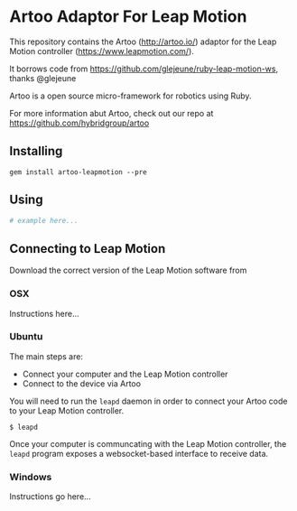 # Artoo Adaptor For Leap Motion

This repository contains the Artoo (http://artoo.io/) adaptor for the Leap Motion controller (https://www.leapmotion.com/). 

It borrows code from https://github.com/glejeune/ruby-leap-motion-ws, thanks @glejeune

Artoo is a open source micro-framework for robotics using Ruby.

For more information abut Artoo, check out our repo at https://github.com/hybridgroup/artoo

## Installing

```
gem install artoo-leapmotion --pre
```

## Using

```ruby
# example here...
```

## Connecting to Leap Motion

Download the correct version of the Leap Motion software from 

### OSX

Instructions here...

### Ubuntu

The main steps are:
- Connect your computer and the Leap Motion controller
- Connect to the device via Artoo

You will need to run the `leapd` daemon in order to connect your Artoo code to your Leap Motion controller.

```
$ leapd
```

Once your computer is communcating with the Leap Motion controller, the `leapd` program exposes a websocket-based interface to receive data.

### Windows

Instructions go here...
